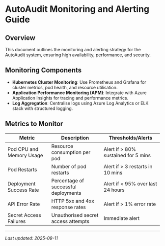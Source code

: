 # AutoAudit Monitoring and Alerting Guide

## Overview

This document outlines the monitoring and alerting strategy for the AutoAudit system, ensuring high availability, performance, and security.

## Monitoring Components

- **Kubernetes Cluster Monitoring**: Use Prometheus and Grafana for cluster metrics, pod health, and resource utilisation.
- **Application Performance Monitoring (APM)**: Integrate with Azure Application Insights for tracing and performance metrics.
- **Log Aggregation**: Centralise logs using Azure Log Analytics or ELK stack with structured logging.

## Metrics to Monitor

| Metric                 | Description                         | Thresholds/Alerts                     |
|------------------------|-----------------------------------|-------------------------------------|
| Pod CPU and Memory Usage | Resource consumption per pod       | Alert if > 80% sustained for 5 mins |
| Pod Restarts           | Number of pod restarts             | Alert if > 3 restarts in 10 mins    |
| Deployment Success Rate | Percentage of successful deployments | Alert if < 95% over last 24 hours   |
| API Error Rate         | HTTP 5xx and 4xx response rates    | Alert if > 1% error rate             |
| Secret Access Failures | Unauthorised secret access attempts | Immediate alert                      |
---

_Last updated: 2025-09-11_
